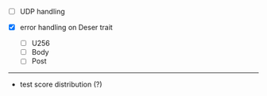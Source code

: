 - [ ] UDP handling

- [x] error handling on Deser trait
  - [ ] U256
  - [ ] Body
  - [ ] Post

---

- test score distribution (?)
